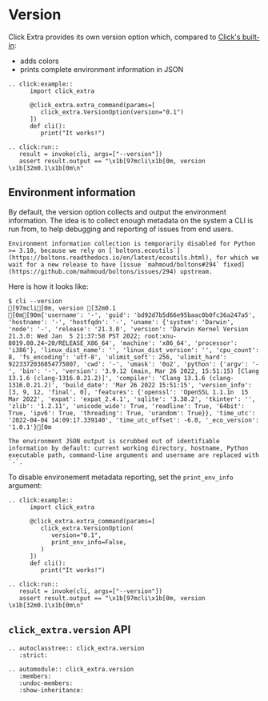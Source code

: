 # Version

Click Extra provides its own version option which, compared to [Click's built-in](https://click.palletsprojects.com/en/8.1.x/api/?highlight=version#click.version_option):

- adds colors
- prints complete environment information in JSON

```{eval-rst}
.. click:example::
      import click_extra

      @click_extra.extra_command(params=[
         click_extra.VersionOption(version="0.1")
      ])
      def cli():
         print("It works!")

.. click:run::
   result = invoke(cli, args=["--version"])
   assert result.output == "\x1b[97mcli\x1b[0m, version \x1b[32m0.1\x1b[0m\n"
```

## Environment information

By default, the version option collects and output the environment information. The idea is to collect enough metadata on the system a CLI is run from, to help debugging and reporting of issues from end users.

```{warning}
Environment information collection is temporarily disabled for Python >= 3.10, because we rely on [`boltons.ecoutils`](https://boltons.readthedocs.io/en/latest/ecoutils.html), for which we wait for a new release to have [issue `mahmoud/boltons#294` fixed](https://github.com/mahmoud/boltons/issues/294) upstream.
```

Here is how it looks like:

```ansi-shell-session
$ cli --version
[97mcli[0m, version [32m0.1
[0m[90m{'username': '-', 'guid': 'bd92d7b5d66e95baac0b0fc36a247a5', 'hostname': '-', 'hostfqdn': '-', 'uname': {'system': 'Darwin', 'node': '-', 'release': '21.3.0', 'version': 'Darwin Kernel Version 21.3.0: Wed Jan  5 21:37:58 PST 2022; root:xnu-8019.80.24~20/RELEASE_X86_64', 'machine': 'x86_64', 'processor': 'i386'}, 'linux_dist_name': '', 'linux_dist_version': '', 'cpu_count': 8, 'fs_encoding': 'utf-8', 'ulimit_soft': 256, 'ulimit_hard': 9223372036854775807, 'cwd': '-', 'umask': '0o2', 'python': {'argv': '-', 'bin': '-', 'version': '3.9.12 (main, Mar 26 2022, 15:51:15) [Clang 13.1.6 (clang-1316.0.21.2)]', 'compiler': 'Clang 13.1.6 (clang-1316.0.21.2)', 'build_date': 'Mar 26 2022 15:51:15', 'version_info': [3, 9, 12, 'final', 0], 'features': {'openssl': 'OpenSSL 1.1.1n  15 Mar 2022', 'expat': 'expat_2.4.1', 'sqlite': '3.38.2', 'tkinter': '', 'zlib': '1.2.11', 'unicode_wide': True, 'readline': True, '64bit': True, 'ipv6': True, 'threading': True, 'urandom': True}}, 'time_utc': '2022-04-04 14:09:17.339140', 'time_utc_offset': -6.0, '_eco_version': '1.0.1'}[0m
```

```{note}
The environment JSON output is scrubbed out of identifiable information by default: current working directory, hostname, Python executable path, command-line arguments and username are replaced with `-`.
```

To disable environement metadata reporting, set the `print_env_info` argument:

```{eval-rst}
.. click:example::
      import click_extra

      @click_extra.extra_command(params=[
         click_extra.VersionOption(
            version="0.1",
            print_env_info=False,
         )
      ])
      def cli():
         print("It works!")

.. click:run::
   result = invoke(cli, args=["--version"])
   assert result.output == "\x1b[97mcli\x1b[0m, version \x1b[32m0.1\x1b[0m\n"
```

## `click_extra.version` API

```{eval-rst}
.. autoclasstree:: click_extra.version
   :strict:
```

```{eval-rst}
.. automodule:: click_extra.version
   :members:
   :undoc-members:
   :show-inheritance:
```
